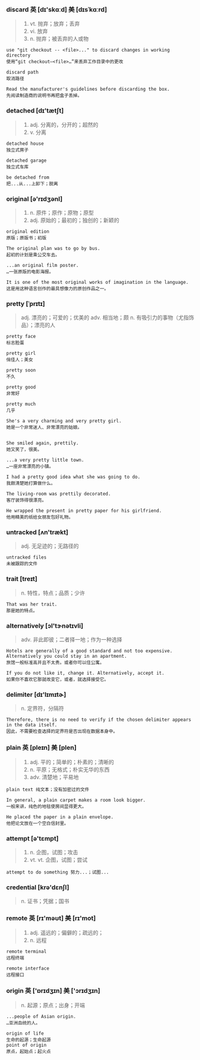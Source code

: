 ### discard 英 [dɪ'skɑːd] 美 [dɪsˈkɑːrd]
> 1. vt. 抛弃；放弃；丢弃
> 2. vi. 放弃
> 3. n. 抛弃；被丢弃的人或物

```
use "git checkout -- <file>..." to discard changes in working directory
使用“git checkout—<file>…”来丢弃工作目录中的更改

discard path 
取消路径

Read the manufacturer's guidelines before discarding the box.
先阅读制造商的说明书再把盒子丢掉。

```

### detached [dɪ'tætʃt]
> 1. adj. 分离的，分开的；超然的
> 2. v. 分离

```
detached house
独立式房子

detached garage
独立式车库

be detached from
把...从...上卸下；脱离
```

### original [ə'rɪdʒənl] 
> 1. n. 原件；原作；原物；原型
> 2. adj. 原始的；最初的；独创的；新颖的

```
original edition
原版；原版书；初版

The original plan was to go by bus.
起初的计划是乘公交车去。

...an original film poster.
…一张原版的电影海报。

It is one of the most original works of imagination in the language.
这是用这种语言创作的最具想像力的原创作品之一。
```

### pretty [ˈprɪtɪ]
> adj. 漂亮的；可爱的；优美的
> adv. 相当地；颇
> n. 有吸引力的事物（尤指饰品）；漂亮的人

```
pretty face
标志脸蛋

pretty girl
俏佳人；美女

pretty soon
不久

pretty good
非常好

pretty much
几乎

She's a very charming and very pretty girl.
她是一个非常迷人、非常漂亮的姑娘。


She smiled again, prettily.
她又笑了，很美。

...a very pretty little town.
…一座非常漂亮的小镇。

I had a pretty good idea what she was going to do.
我颇清楚她打算做什么。

The living-room was prettily decorated.
客厅装饰得很漂亮。

He wrapped the present in pretty paper for his girlfriend.
他用精美的纸给女朋友包好礼物。
```
### untracked [ʌn'trækt]
> adj. 无足迹的；无路径的

```
untracked files
未被跟踪的文件
```

### trait [treɪt]
> n. 特性，特点；品质；少许
```
That was her trait.
那是她的特点。
```

### alternatively [ɔl'tɝnətɪvli]
> adv. 非此即彼；二者择一地；作为一种选择

```
Hotels are generally of a good standard and not too expensive. Alternatively you could stay in an apartment.
旅馆一般标准高并且不太贵。或者你可以住公寓。

If you do not like it, change it. Alternatively, accept it.
如果你不喜欢它那就改变它，或者，就选择接受它。
```

### delimiter [dɪ'lɪmɪtɚ]
> n. 定界符，分隔符

```
Therefore, there is no need to verify if the chosen delimiter appears in the data itself. 
因此，不需要检查选择的定界符是否出现在数据本身中。
```

### plain 英 [pleɪn]  美 [plen] 
> 1. adj. 平的；简单的；朴素的；清晰的
> 2. n. 平原；无格式；朴实无华的东西
> 3. adv. 清楚地；平易地

```
plain text 纯文本；没有加密过的文件

In general, a plain carpet makes a room look bigger.
一般来讲，纯色的地毯使房间显得更大。

He placed the paper in a plain envelope.
他把论文放在一个空白信封里。
```

### attempt  [ə'tɛmpt] 
> 1. n. 企图，试图；攻击
> 2. vt. vt. 企图，试图；尝试
```
attempt to do something 努力...；试图...

```

### credential [krə'dɛnʃl]
> n. 证书；凭据；国书

### remote 英 [rɪ'məʊt]  美 [rɪ'mot]
> 1. adj. 遥远的；偏僻的；疏远的；
> 2. n. 远程

```
remote terminal
远程终端

remote interface
远程接口
```

### origin 英 ['ɒrɪdʒɪn]  美 ['ɔrɪdʒɪn]
> n. 起源；原点；出身；开端

```
...people of Asian origin.
…亚洲血统的人。

origin of life 
生命的起源；生命起源
point of origin 
原点，起始点；起火点
```
